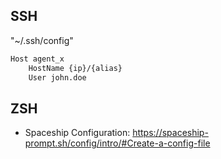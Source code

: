 

## SSH
"~/.ssh/config"
```sh
Host agent_x
    HostName {ip}/{alias}
    User john.doe
```


## ZSH
- Spaceship Configuration: https://spaceship-prompt.sh/config/intro/#Create-a-config-file
